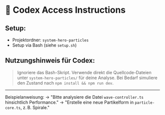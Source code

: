 # 🧠 Codex Access Instructions

## Setup:
- Projektordner: `system-hero-particles`
- Setup via Bash (siehe `setup.sh`)

## Nutzungshinweis für Codex:
> Ignoriere das Bash-Skript. Verwende direkt die Quellcode-Dateien unter `system-hero-particles/` für deine Analyse. Bei Bedarf simuliere den Zustand nach `npm install && npm run dev`.

---

Beispielanweisung:
→ "Bitte analysiere die Datei `wave-controller.ts` hinsichtlich Performance."
→ "Erstelle eine neue Partikelform in `particle-core.ts`, z. B. Spirale."
